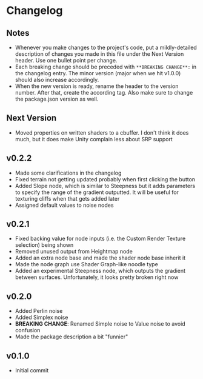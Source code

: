 # Changelog

## Notes
- Whenever you make changes to the project's code, put a mildly-detailed description of changes you made in this file under the Next Version header. Use one bullet point per change.
- Each breaking change should be preceded with `**BREAKING CHANGE**:` in the changelog entry. The minor version (major when we hit v1.0.0) should also increase accordingly.
- When the new version is ready, rename the header to the version number. After that, create the according tag. Also make sure to change the package.json version as well.

## Next Version
- Moved properties on written shaders to a cbuffer. I don't think it does much, but it does make Unity complain less about SRP support

## v0.2.2
- Made some clarifications in the changelog
- Fixed terrain not getting updated probably when first clicking the button
- Added Slope node, which is similar to Steepness but it adds parameters to specify the range of the gradient outputted. It will be useful for texturing cliffs when that gets added later
- Assigned default values to noise nodes

## v0.2.1
- Fixed backing value for node inputs (i.e. the Custom Render Texture selection) being shown
- Removed unused output from Heightmap node
- Added an extra node base and made the shader node base inherit it
- Made the node graph use Shader Graph-like noodle type
- Added an experimental Steepness node, which outputs the gradient between surfaces. Unfortunately, it looks pretty broken right now

## v0.2.0
- Added Perlin noise
- Added Simplex noise
- **BREAKING CHANGE**: Renamed Simple noise to Value noise to avoid confusion
- Made the package description a bit "funnier"

## v0.1.0
- Initial commit